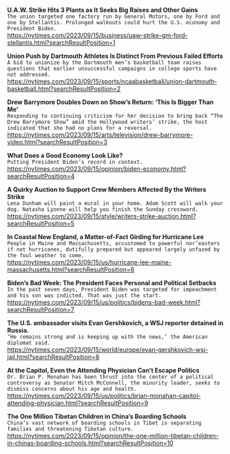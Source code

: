 **U.A.W. Strike Hits 3 Plants as It Seeks Big Raises and Other Gains**\
`The union targeted one factory run by General Motors, one by Ford and one by Stellantis. Prolonged walkouts could hurt the U.S. economy and President Biden.`\
https://nytimes.com/2023/09/15/business/uaw-strike-gm-ford-stellantis.html?searchResultPosition=1

**Union Push by Dartmouth Athletes Is Distinct From Previous Failed Efforts**\
`A bid to unionize by the Dartmouth men’s basketball team raises questions that earlier unsuccessful campaigns in college sports have not addressed.`\
https://nytimes.com/2023/09/15/sports/ncaabasketball/union-dartmouth-basketball.html?searchResultPosition=2

**Drew Barrymore Doubles Down on Show’s Return: ‘This Is Bigger Than Me’**\
`Responding to continuing criticism for her decision to bring back “The Drew Barrymore Show” amid the Hollywood writers’ strike, the host indicated that she had no plans for a reversal.`\
https://nytimes.com/2023/09/15/arts/television/drew-barrymore-video.html?searchResultPosition=3

**What Does a Good Economy Look Like?**\
`Putting President Biden’s record in context.`\
https://nytimes.com/2023/09/15/opinion/biden-economy.html?searchResultPosition=4

**A Quirky Auction to Support Crew Members Affected By the Writers Strike**\
`Lena Dunham will paint a mural in your home. Adam Scott will walk your dog. Natasha Lyonne will help you finish the Sunday crossword.`\
https://nytimes.com/2023/09/15/style/writers-strike-auction.html?searchResultPosition=5

**In Coastal New England, a Matter-of-Fact Girding for Hurricane Lee**\
`People in Maine and Massachusetts, accustomed to powerful nor’easters if not hurricanes, dutifully prepared but appeared largely unfazed by the foul weather to come.`\
https://nytimes.com/2023/09/15/us/hurricane-lee-maine-massachusetts.html?searchResultPosition=6

**Biden’s Bad Week: The President Faces Personal and Political Setbacks**\
`In the past seven days, President Biden was targeted for impeachment and his son was indicted. That was just the start.`\
https://nytimes.com/2023/09/15/us/politics/bidens-bad-week.html?searchResultPosition=7

**The U.S. ambassador visits Evan Gershkovich, a WSJ reporter detained in Russia.**\
`‘He remains strong and is keeping up with the news,’ the American diplomat said.`\
https://nytimes.com/2023/09/15/world/europe/evan-gershkovich-wsj-jail.html?searchResultPosition=8

**At the Capitol, Even the Attending Physician Can’t Escape Politics**\
`Dr. Brian P. Monahan has been thrust into the center of a political controversy as Senator Mitch McConnell, the minority leader, seeks to dismiss concerns about his age and health.`\
https://nytimes.com/2023/09/15/us/politics/brian-monahan-capitol-attending-physician.html?searchResultPosition=9

**The One Million Tibetan Children in China’s Boarding Schools**\
`China’s vast network of boarding schools in Tibet is separating families and threatening Tibetan culture.`\
https://nytimes.com/2023/09/15/opinion/the-one-million-tibetan-children-in-chinas-boarding-schools.html?searchResultPosition=10

